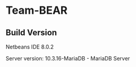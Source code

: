 # Team-BEAR

## Build Version
Netbeans IDE 8.0.2

Server version: 10.3.16-MariaDB - MariaDB Server

